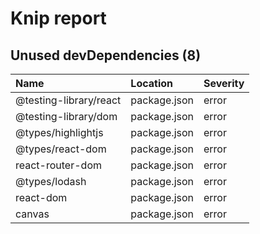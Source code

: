 # Knip report

## Unused devDependencies (8)

| Name                   | Location     | Severity |
| :--------------------- | :----------- | :------- |
| @testing-library/react | package.json | error    |
| @testing-library/dom   | package.json | error    |
| @types/highlightjs     | package.json | error    |
| @types/react-dom       | package.json | error    |
| react-router-dom       | package.json | error    |
| @types/lodash          | package.json | error    |
| react-dom              | package.json | error    |
| canvas                 | package.json | error    |

